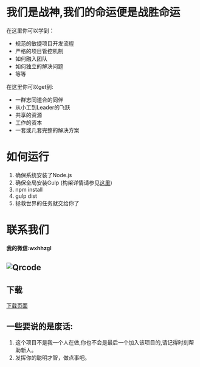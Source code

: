 我们是战神,我们的命运便是战胜命运
===

在这里你可以学到：
- 规范的敏捷项目开发流程
- 严格的项目管控机制
- 如何融入团队
- 如何独立的解决问题
- 等等

在这里你可以get到:
- 一群志同道合的同伴
- 从小工到Leader的飞跃
- 共享的资源
- 工作的资本
- 一套或几套完整的解决方案

如何运行
==
1. 确保系统安装了Node.js
2. 确保全局安装Gulp (构架详情请参见[这里](http://www.gulpjs.com.cn/docs/getting-started/))
3. npm install
4. gulp dist
5. 拯救世界的任务就交给你了

联系我们
===

**我的微信:wxhhzgl**

![Qrcode](www/img/wechat.jpg)
---

下载
---
[下载页面](https://github.com/wearestar/mars/releases)

一些要说的是废话:
---
1. 这个项目不是我一个人在做,你也不会是最后一个加入该项目的,请记得时刻帮助新人。
2. 发挥你的聪明才智，做点事吧。
